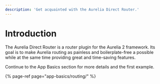 ```yaml
---
description: 'Get acquainted with the Aurelia Direct Router.'
---
```


# Introduction

The Aurelia Direct Router is a router plugin for the Aurelia 2 framework. Its goal is to make Aurelia routing as painless and boilerplate-free a possible while at the same time providing great and time-saving features.

Continue to the App Basics section for more details and the first example.

{% page-ref page="app-basics/routing/" %}
